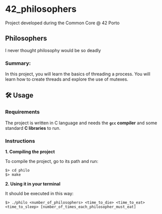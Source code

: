 # 42_philosophers
Project developed during the Common Core @ 42 Porto

## Philosophers
I never thought philosophy would be so deadly

### Summary:
In this project, you will learn the basics of threading a process.
You will learn how to create threads and explore the use of mutexes.

## 🛠️ Usage

### Requirements

The project is written in C language and needs the **`gcc` compiler** and some standard **C libraries** to run.

### Instructions

**1. Compiling the project**

To compile the project, go to its path and run:

```shell
$> cd philo
$> make
```

**2. Using it in your terminal**

It should be executed in this way:

```shell
$> ./philo <number_of_philosophers> <time_to_die> <time_to_eat> <time_to_sleep> [number_of_times_each_philosopher_must_eat]
```
